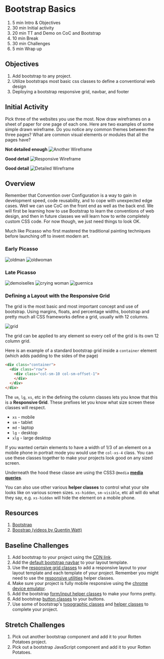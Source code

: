 # Bootstrap Basics

1. 5 min Intro & Objectives
1. 30 min Initial activity
1. 20 min TT and Demo on CoC and Bootstrap
1. 10 min Break
1. 30 min Challenges
1. 5 min Wrap up

## Objectives

1. Add bootstrap to any project.
1. Utilize bootstraps most basic css classes to define a conventional web design
1. Deploying a bootstrap responsive grid, navbar, and footer

## Initial Activity

Pick three of the websites you use the most. Now draw wireframes on a sheet of paper for one page of each one. Here are two examples of some simple drawn wireframe. Do you notice any common themes between the three pages? What are common visual elements or modules that all the pages have?

**Not detailed enough**
![Another Wireframe](assets/page.jpg)

**Good detail**
![Responsive Wireframe](assets/responsive-wireframe.png)

**Good detail**
![Detailed Wireframe](assets/wireframe-sketch-01.jpg)

## Overview

Remember that Convention over Configuration is a way to gain in development speed, code reusability, and to cope with unexpected edge cases. Well we can use CoC on the front end as well as the back end. We will first be learning how to use Bootstrap to learn the conventions of web design, and then in future classes we will learn how to write completely custom CSS code. For now though, we just need things to look OK.

Much like Picasso who first mastered the traditional painting techniques before launching off to invent modern art.

### Early Picasso
![oldman](assets/pp-e1.jpg)
![oldwoman](assets/8.jpg)

### Late Picasso
![demoiselles](assets/demoiselles_NewFINAL.jpg)
![crying woman](assets/picasso-weeping-woman.jpg)
![guernica](assets/guernica.jpg)

### Defining a Layout with the Responsive Grid

The grid is the most basic and most important concept and use of bootstrap. Using margins, floats, and percentage widths, bootstrap and pretty much all CSS frameworks define a grid, usually with 12 columns.

![grid](assets/grid.jpg)

The grid can be applied to any element so every cell of the grid is its own 12 column grid.

Here is an example of a standard bootstrap grid inside a `container` element (which adds padding to the sides of the page)

```html
<div class="container">
  <div class="row">
    <div class="col-sm-10 col-sm-offset-1">
    </div>
  </div>
</div>
```

The `sm`, `lg`, `xs`, etc in the defining the column classes lets you know that this is a **Responsive Grid**. These prefixes let you know what size screen these classes will respect.

* `xs` - mobile
* `sm` - tablet
* `md` - laptop
* `lg` - desktop
* `xlg` - large desktop

If you wanted certain elements to have a width of 1/3 of an element on a mobile phone in portrait mode you would use the `col-xs-4` class. You can use these classes together to make your projects look good on any sized screen.

Underneath the hood these classe are using the CSS3 `@media` [**media queries**](https://www.w3schools.com/css/css_rwd_mediaqueries.asp).

You can also use other various **helper classes** to control what your site looks like on various screen sizes. `xs-hidden`, `sm-visible`, etc all will do what they say, e.g. `xs-hidden` will hide the element on a mobile phone.

## Resources

1. [Bootstrap](http://getbootstrap.com/)
1. [Boostrap (videos by Quentin Watt)](https://www.youtube.com/playlist?list=PL41lfR-6DnOovY0t3nBg8Zb6aqm_H70mR)

## Baseline Challenges

1. Add bootstrap to your project using the [CDN link](http://getbootstrap.com/getting-started/#download-cdn).
1. Add the [default bootstrap navbar](http://getbootstrap.com/components/#navbar-default) to your layout template.
1. Use the [responsive grid classes](http://getbootstrap.com/css/#grid) to add a responsive layout to your layout template and each template of your project. Remember you might need to use the [responsive utilities](http://getbootstrap.com/css/#responsive-utilities) helper classes.
1. Make sure your project is fully mobile responsive using the [chrome device emulator](https://www.youtube.com/watch?v=da_ACsJT8l8).
1. Add the bootstrap [form/input helper classes](http://getbootstrap.com/css/#forms) to make your forms pretty.
1. Add bootstrap [button classes](http://getbootstrap.com/css/#buttons) to your buttons.
1. Use some of bootstrap's [typographic classes](http://getbootstrap.com/css/#type) and [helper classes](http://getbootstrap.com/css/#helper-classes) to complete your project.

## Stretch Challenges

1. Pick out another bootstrap component and add it to your Rotten Potatoes project.
1. Pick out a bootstrap JavaScript component and add it to your Rotten Potatoes.
